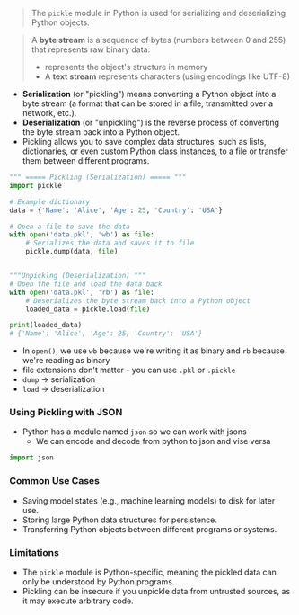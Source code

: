 > The `pickle` module in Python is used for serializing and deserializing Python objects.

> A **byte stream** is a sequence of bytes (numbers between 0 and 255) that represents raw binary data.
> - represents the object's structure in memory
> - A **text stream** represents characters (using encodings like UTF-8) 

- **Serialization** (or "pickling") means converting a Python object into a byte stream (a format that can be stored in a file, transmitted over a network, etc.).
- **Deserialization** (or "unpickling") is the reverse process of converting the byte stream back into a Python object.
- Pickling allows you to save complex data structures, such as lists, dictionaries, or even custom Python class instances, to a file or transfer them between different programs.

```python
""" ===== Pickling (Serialization) ===== """
import pickle

# Example dictionary
data = {'Name': 'Alice', 'Age': 25, 'Country': 'USA'}

# Open a file to save the data
with open('data.pkl', 'wb') as file:
    # Serializes the data and saves it to file
    pickle.dump(data, file)  


"""Unpicklng (Deserialization) """
# Open the file and load the data back
with open('data.pkl', 'rb') as file:
    # Deserializes the byte stream back into a Python object
    loaded_data = pickle.load(file)  

print(loaded_data)
# {'Name': 'Alice', 'Age': 25, 'Country': 'USA'}
```
- In `open()`, we use `wb` because we're writing it as binary and `rb` because we're reading as binary
- file extensions don't matter - you can use `.pkl` or `.pickle`
- `dump` -> serialization
- `load` -> deserialization

### Using Pickling with JSON
- Python has a module named `json` so we can work with jsons
	- We can encode and decode from python to json and vise versa
```python
import json
```


### Common Use Cases
- Saving model states (e.g., machine learning models) to disk for later use.
- Storing large Python data structures for persistence.
- Transferring Python objects between different programs or systems.
### Limitations
- The `pickle` module is Python-specific, meaning the pickled data can only be understood by Python programs.
- Pickling can be insecure if you unpickle data from untrusted sources, as it may execute arbitrary code.
